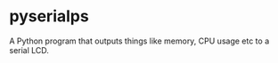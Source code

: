 pyserialps
==========

A Python program that outputs things like memory, CPU usage etc to a serial LCD.
